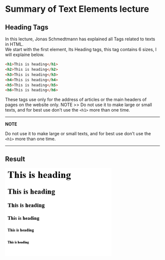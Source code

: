 # Summary of Text Elements lecture

## Heading Tags

In this lecture, Jonas Schmedtmann has explained all Tags related to texts in HTML.\
We start with the first element, Its Heading tags, this tag contains 6 sizes, I will explaine below.

```html
<h1>This is heading</h1>
<h2>This is heading</h2>
<h3>This is heading</h3>
<h4>This is heading</h4>
<h5>This is heading</h5>
<h6>This is heading</h6>
```

These tags use only for the address of articles or the main headers of pages on the website only.
NOTE >> Do not use it to make large or small texts, and for best use don't use the `<h1>` more than one time.

---

**NOTE**

Do not use it to make large or small texts, and for best use don't use the `<h1>` more than one time.

---

## Result

![this is all tgs for headign](image.png)
